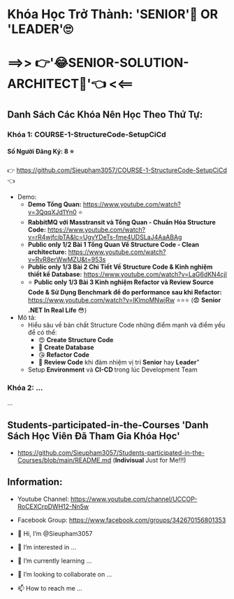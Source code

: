 # Khóa Học Trở Thành: 'SENIOR'🤔 OR 'LEADER'🙄 
# ==>> 👉'😂SENIOR-SOLUTION-ARCHITECT🤣'👈 <<==

## Danh Sách Các Khóa Nên Học Theo Thứ Tự: 
### Khóa 1: COURSE-1-StructureCode-SetupCiCd
#### Số Người Đăng Ký: 8 ⭐
 👉 https://github.com/Sieupham3057/COURSE-1-StructureCode-SetupCiCd 👈
  - Demo:
      + <b>Demo Tổng Quan:</b> https://www.youtube.com/watch?v=3QqqXJd1Yn0 ⭐
      + <b>RabbitMQ với Masstransit và Tổng Quan - Chuẩn Hóa Structure Code:</b> https://www.youtube.com/watch?v=rR4wjfcibTA&lc=UgyYDeTs-fme4UDSLaJ4AaABAg
      + <b>Public only 1/2 Bài 1 Tổng Quan Về Structure Code - Clean architecture:</b> https://www.youtube.com/watch?v=RvR8erWwMZU&t=953s
      + <b>Public only 1/3 Bài 2 Chi Tiết Về Structure Code & Kinh nghiệm thiết kế Database:</b> https://www.youtube.com/watch?v=LaG6dKN4cjI
      + ⭐ <b>Public only 1/3 Bài 3  Kinh nghiệm Refactor và Review Source Code & Sử Dụng Benchmark để đo performance sau khi Refactor:</b> https://www.youtube.com/watch?v=lKlmoMNwjRw ⭐⭐⭐ (😨 <b>Senior .NET In Real Life</b> 😳)
  - Mô tả:
      * Hiểu sâu về bản chất Structure Code những điểm mạnh và điểm yếu để có thể:
          + 😍 <b>Create Structure Code</b>
          + 🤗 <b>Create Database</b>
          + 😘 <b> Refactor Code</b>
          + 🥰 <b>Review Code</b> khi đảm nhiệm vị trí <b>Senior</b> hay <b>Leader</b>"
      * Setup <b>Environment</b> và <b>CI-CD </b>trong lúc Development Team
### Khóa 2: ... 
...

## Students-participated-in-the-Courses 'Danh Sách Học Viên Đã Tham Gia Khóa Học'
  - https://github.com/Sieupham3057/Students-participated-in-the-Courses/blob/main/README.md (<b>Indivisual</b> Just for Me!!!)

  ## Information:
 - Youtube Channel: https://www.youtube.com/channel/UCCOP-RoCEXCrpDWH12-Nn5w
 - Facebook Group: https://www.facebook.com/groups/342670156801353

- 👋 Hi, I’m @Sieupham3057
- 👀 I’m interested in ...
- 🌱 I’m currently learning ...
- 💞️ I’m looking to collaborate on ...
- 📫 How to reach me ...

<!---
Sieupham3057/Sieupham3057 is a ✨ special ✨ repository because its `README.md` (this file) appears on your GitHub profile.
You can click the Preview link to take a look at your changes.
--->
